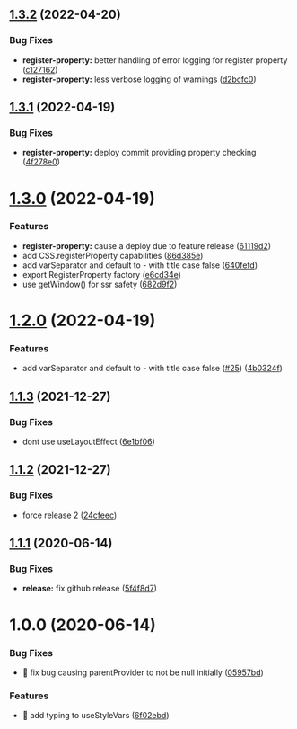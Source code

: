 ## [1.3.2](https://github.com/bradennapier/react-style-vars/compare/v1.3.1...v1.3.2) (2022-04-20)


### Bug Fixes

* **register-property:** better handling of error logging for register property ([c127162](https://github.com/bradennapier/react-style-vars/commit/c1271626790d53958e32f23f91a5496d23745d81))
* **register-property:** less verbose logging of warnings ([d2bcfc0](https://github.com/bradennapier/react-style-vars/commit/d2bcfc065bf10b3a91e5077ee693520c68a4f871))

## [1.3.1](https://github.com/bradennapier/react-style-vars/compare/v1.3.0...v1.3.1) (2022-04-19)


### Bug Fixes

* **register-property:** deploy commit providing property checking ([4f278e0](https://github.com/bradennapier/react-style-vars/commit/4f278e0e042e7b5c5e3e08db490deb6131f34c50))

# [1.3.0](https://github.com/bradennapier/react-style-vars/compare/v1.2.0...v1.3.0) (2022-04-19)


### Features

* **register-property:** cause a deploy due to feature release ([61119d2](https://github.com/bradennapier/react-style-vars/commit/61119d27bb64fdc0576c21c94ead1cd42a4d8ce1))
* add CSS.registerProperty capabilities ([86d385e](https://github.com/bradennapier/react-style-vars/commit/86d385e2980f72201460da1216781b8c7af0e1e7))
* add varSeparator and default to - with title case false ([640fefd](https://github.com/bradennapier/react-style-vars/commit/640fefdf311198e4162f226ce48ad4488777e86d))
* export RegisterProperty factory ([e6cd34e](https://github.com/bradennapier/react-style-vars/commit/e6cd34e70bc21782beed8092f443cb967c1019d5))
* use getWindow() for ssr safety ([682d9f2](https://github.com/bradennapier/react-style-vars/commit/682d9f2f62cfb06f0e1c1b5a22f3618a4586ef98))

# [1.2.0](https://github.com/bradennapier/react-style-vars/compare/v1.1.3...v1.2.0) (2022-04-19)


### Features

* add varSeparator and default to - with title case false ([#25](https://github.com/bradennapier/react-style-vars/issues/25)) ([4b0324f](https://github.com/bradennapier/react-style-vars/commit/4b0324f7d9eff27055bbe9a82e6fe3fe11577264))

## [1.1.3](https://github.com/bradennapier/react-style-vars/compare/v1.1.2...v1.1.3) (2021-12-27)


### Bug Fixes

* dont use useLayoutEffect ([6e1bf06](https://github.com/bradennapier/react-style-vars/commit/6e1bf062c9da5ff30574fc3bce87f807e5017470))

## [1.1.2](https://github.com/bradennapier/react-style-vars/compare/v1.1.1...v1.1.2) (2021-12-27)


### Bug Fixes

* force release 2 ([24cfeec](https://github.com/bradennapier/react-style-vars/commit/24cfeecb264c4431ba103807e11db6fdcb1fab9b))

## [1.1.1](https://github.com/bradennapier/react-style-vars/compare/v1.1.0...v1.1.1) (2020-06-14)


### Bug Fixes

* **release:** fix github release ([5f4f8d7](https://github.com/bradennapier/react-style-vars/commit/5f4f8d7e9376e9a0b338972e68854d6d2b6adfd1))

# 1.0.0 (2020-06-14)


### Bug Fixes

* 🐛 fix bug causing parentProvider to not be null initially ([05957bd](https://github.com/bradennapier/react-style-vars/commit/05957bdaa082c6db93e6eb5f611df213490fe0e1))


### Features

* 🎸 add typing to useStyleVars ([6f02ebd](https://github.com/bradennapier/react-style-vars/commit/6f02ebd2d027755484e75afa57bae8dea6c7e2b5))
